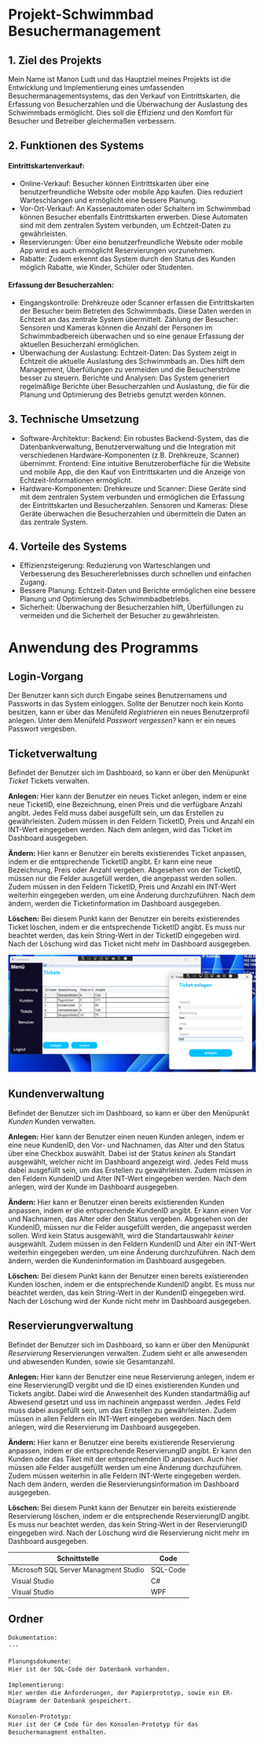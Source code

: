 Projekt-Schwimmbad Besuchermanagement
=====

## 1. Ziel des Projekts
Mein Name ist Manon Ludt und das Hauptziel meines Projekts ist die Entwicklung und Implementierung eines umfassenden Besuchermanagementsystems, das den Verkauf von Eintrittskarten, die Erfassung von Besucherzahlen und die Überwachung der Auslastung des Schwimmbads ermöglicht. Dies soll die Effizienz und den Komfort für Besucher und Betreiber gleichermaßen verbessern.


## 2. Funktionen des Systems
#### Eintrittskartenverkauf:
* Online-Verkauf: Besucher können Eintrittskarten über eine benutzerfreundliche Website oder mobile App kaufen. Dies reduziert Warteschlangen und ermöglicht eine bessere Planung.
* Vor-Ort-Verkauf: An Kassenautomaten oder Schaltern im Schwimmbad können Besucher ebenfalls Eintrittskarten erwerben. Diese Automaten sind mit dem zentralen System verbunden, um Echtzeit-Daten zu gewährleisten.
* Reservierungen: Über eine benutzerfreundliche Website oder mobile App wird es auch ermöglicht Reservierungen vorzunehmen.
* Rabatte: Zudem erkennt das System durch den Status des Kunden möglich Rabatte, wie Kinder, Schüler oder Studenten.
#### Erfassung der Besucherzahlen:
* Eingangskontrolle: Drehkreuze oder Scanner erfassen die Eintrittskarten der Besucher beim Betreten des Schwimmbads. Diese Daten werden in Echtzeit an das zentrale System übermittelt.
Zählung der Besucher: Sensoren und Kameras können die Anzahl der Personen im Schwimmbadbereich überwachen und so eine genaue Erfassung der aktuellen Besucherzahl ermöglichen.
* Überwachung der Auslastung:
Echtzeit-Daten: Das System zeigt in Echtzeit die aktuelle Auslastung des Schwimmbads an. Dies hilft dem Management, Überfüllungen zu vermeiden und die Besucherströme besser zu steuern.
Berichte und Analysen: Das System generiert regelmäßige Berichte über Besucherzahlen und Auslastung, die für die Planung und Optimierung des Betriebs genutzt werden können.

   
## 3. Technische Umsetzung
* Software-Architektur:
Backend: Ein robustes Backend-System, das die Datenbankverwaltung, Benutzerverwaltung und die Integration mit verschiedenen Hardware-Komponenten (z.B. Drehkreuze, Scanner) übernimmt.
Frontend: Eine intuitive Benutzeroberfläche für die Website und mobile App, die den Kauf von Eintrittskarten und die Anzeige von Echtzeit-Informationen ermöglicht.
* Hardware-Komponenten:
Drehkreuze und Scanner: Diese Geräte sind mit dem zentralen System verbunden und ermöglichen die Erfassung der Eintrittskarten und Besucherzahlen.
Sensoren und Kameras: Diese Geräte überwachen die Besucherzahlen und übermitteln die Daten an das zentrale System.

  
## 4. Vorteile des Systems
* Effizienzsteigerung: Reduzierung von Warteschlangen und Verbesserung des Besuchererlebnisses durch schnellen und einfachen Zugang.
* Bessere Planung: Echtzeit-Daten und Berichte ermöglichen eine bessere Planung und Optimierung des Schwimmbadbetriebs.
* Sicherheit: Überwachung der Besucherzahlen hilft, Überfüllungen zu vermeiden und die Sicherheit der Besucher zu gewährleisten.

# Anwendung des Programms

## Login-Vorgang
Der Benutzer kann sich durch Eingabe seines Benutzernamens und Passworts in das System einloggen.
Sollte der Benutzer noch kein Konto besitzen, kann er über das Menüfeld _Registrieren_ ein neues Benutzerprofil anlegen.
Unter dem Menüfeld _Passwort vergessen?_ kann er ein neues Passwort vergesben.

## Ticketverwaltung
Befindet der Benutzer sich im Dashboard, so kann er über den Menüpunkt _Ticket_ Tickets verwalten.

**Anlegen:** Hier kann der Benutzer ein neues Ticket anlegen, indem er eine neue TicketID, eine Bezeichnung, einen Preis und die verfügbare Anzahl angibt.
             Jedes Feld muss dabei ausgefüllt sein, um das Erstellen zu gewährleisten.
             Zudem müssen in den Feldern TicketID, Preis und Anzahl ein INT-Wert eingegeben werden.
             Nach dem anlegen, wird das Ticket im Dashboard ausgegeben.

**Ändern:** Hier kann er Benutzer ein bereits existierendes Ticket anpassen, indem er die entsprechende TicketID angibt.
            Er kann eine neue Bezeichnung, Preis oder Anzahl vergeben.
            Abgesehen von der TicketID, müssen nur die Felder ausgefüll werden, die angepasst werden sollen.
            Zudem müssen in den Feldern TicketID, Preis und Anzahl ein INT-Wert weiterhin eingegeben werden, um eine Änderung durchzuführen.
            Nach dem ändern, werden die Ticketinformation im Dashboard ausgegeben.

**Löschen:** Bei diesem Punkt kann der Benutzer ein bereits existierendes Ticket löschen, indem er die entsprechende TicketID angibt.
             Es muss nur beachtet werden, das kein String-Wert in der TicketID eingegeben wird.
             Nach der Löschung wird das Ticket nicht mehr im Dashboard ausgegeben.

![image alt](https://github.com/ManonLudt/Projekt-Schwimmbad-Besuchermanagement/blob/9aa46e36012018e8302d4c2f3b5ba2e9331b39da/Screenshots/Screenshot%202025-02-25%20151924.png)

## Kundenverwaltung
Befindet der Benutzer sich im Dashboard, so kann er über den Menüpunkt _Kunden_ Kunden verwalten.

**Anlegen:** Hier kann der Benutzer einen neuen Kunden anlegen, indem er eine neue KundenID, den Vor- und Nachnamen, das Alter und den Status über eine Checkbox
             auswählt.
             Dabei ist der Status _keinen_ als Standart ausgewählt, welcher nicht im Dashboard angezeigt wird.
             Jedes Feld muss dabei ausgefüllt sein, um das Erstellen zu gewährleisten.
             Zudem müssen in den Feldern KundenID und Alter INT-Wert eingegeben werden.
             Nach dem anlegen, wird der Kunde im Dashboard ausgegeben.

**Ändern:** Hier kann er Benutzer einen bereits existierenden Kunden anpassen, indem er die entsprechende KundenID angibt.
            Er kann einen Vor und Nachnamen, das Alter oder den Status vergeben.
            Abgesehen von der KundenID, müssen nur die Felder ausgefüllt werden, die angepasst werden sollen.
            Wird kein Status ausgewählt, wird die Standartauswahlr _keiner_ ausgewählt.
            Zudem müssen in den Feldern KundenID und Alter ein INT-Wert weiterhin eingegeben werden, um eine Änderung durchzuführen.
            Nach dem ändern, werden die Kundeninformation im Dashboard ausgegeben.

**Löschen:** Bei diesem Punkt kann der Benutzer einen bereits existierenden Kunden löschen, indem er die entsprechende KundenID angibt.
             Es muss nur beachtet werden, das kein String-Wert in der KundenID eingegeben wird.
             Nach der Löschung wird der Kunde nicht mehr im Dashboard ausgegeben.

## Reservierungverwaltung
Befindet der Benutzer sich im Dashboard, so kann er über den Menüpunkt _Reservierung_ Reservierungen verwalten.
Zudem sieht er alle anwesenden und abwesenden Kunden, sowie sie Gesamtanzahl.

**Anlegen:** Hier kann der Benutzer eine neue Reservierung anlegen, indem er eine ReservierungID vergibt und die ID eines existierenden 
             Kunden und Tickets angibt.
             Dabei wird die Anwesenheit des Kunden standartmäßig auf Abwesend gesetzt und uss im nachinein angepasst werden.
             Jedes Feld muss dabei ausgefüllt sein, um das Erstellen zu gewährleisten.
             Zudem müssen in allen Feldern ein INT-Wert eingegeben werden.
             Nach dem anlegen, wird die Reservierung im Dashboard ausgegeben.

**Ändern:** Hier kann er Benutzer eine bereits existierende Reservierung anpassen, indem er die entsprechende ReservierungID angibt.
            Er kann den Kunden oder das Tiket mit der entsprechenden  ID anpassen.
            Auch hier müssen alle Felder ausgefüllt werden um eine Änderung durchzuführen.
            Zudem müssen weiterhin in alle Feldern INT-Werte eingegeben werden.
            Nach dem ändern, werden die Reservierungsinformation im Dashboard ausgegeben.

**Löschen:** Bei diesem Punkt kann der Benutzer ein bereits existierende Reservierung löschen, indem er die entsprechende ReservierungID angibt.
             Es muss nur beachtet werden, das kein String-Wert in der ReservierungID eingegeben wird.
             Nach der Löschung wird die Reservierung nicht mehr im Dashboard ausgegeben.

Schnittstelle | Code
------------- | -------------
Microsoft SQL Server Managment Studio | SQL-Code
Visual Studio  | C#
Visual Studio  | WPF

Ordner
--------
```
Dokumentation:
---

Planungsdokumente:
Hier ist der SQL-Code der Datenbank vorhanden.

Implementierung:
Hier werden die Anforderungen, der Papierprototyp, sowie ein ER-Diagramm der Datenbank gespeichert.

Konsolen-Prototyp:
Hier ist der C# Code für den Konsolen-Prototyp für das Besuchermanagment enthalten.
```


